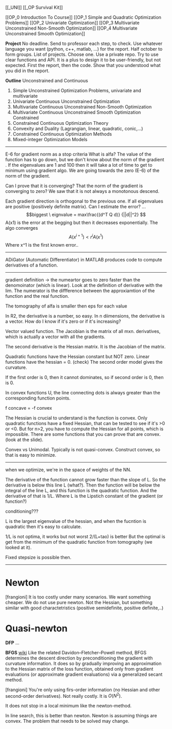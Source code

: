 [[_UNI]]
[[_OP Survival Kit]]

[[OP_0 Introduction To Course]]
[[OP_1 Simple and Quadratic Optimization Problems]]
[[OP_2 Univariate Optimization]]
[[OP_3 Multivariate Unconstrained Non-Smooth Optimization]]
[[OP_4 Multivariate Unconstrained Smooth Optimization]]


**Project**
No deadline. Send to professor each step, to check. Use whatever language you want (python, c++, matlab, ...) for the report.
Half october to form groups. List of projects. Choose one.
Use a private repo.
Try to use clear functions and API.
It is a plus to design it to be user-friendly, but not expected.
First the report, then the code. Show that you understood what you did in the report.

**Outline**
Unconstrained and Continuous
1. Simple Unconstrained Optimization Problems, univariate and multivariate
2. Univariate Continuous Unconstrained Optimization
3. Multivariate Continuous Unconstrained Non-Smooth Optimization
4. Multivariate Continuous Unconstrained Smooth Optimization
Constrained
5. Constrained Continuous Optimization Theory
6. Convexity and Duality (Lagrangian, linear, quadratic, conic,...)
7. Constrained Continuous Optimization Methods
8. Mixed-integer Optimization Models





---



E-6 for gradient norm as a stop criteria 
What is alfa?
The value of the function has to go down, but we don't know about the norm of the gradient .
If the eigenvalues are 1 and 100 then it will take a lot of time to get to minimum using gradient algo.
We are going towards the zero (E-6) of the norm of the gradient.

Can I prove that it is converging? That the norm of the gradient is converging to zero? We saw that it is not always a monotonous descend.

Each gradient direction is orthogonal to the previous one. If all eigenvalues are positive (positively definite matrix). Can I estimate the error? ...
$$biggest \  eignvalue = max\frac{(d^T Q d)}
{||d||^2}
$$
A(x1) is the error at the begging but then it decreases exponentially.
The algo converges $$A(x^{i+1})<r^iA(x^1)$$ Where x^1 is the first known error..

---

ADiGator (Automatic Differentiator) in MATLAB produces code to compute derivatives of a function.

---

gradient definition -> the numeartor goes to zero faster than the denomoinator (which is linear). Look at the definition of derivative with the lim.
The numerator is the diffference between the approxiamtion of the function and the real function.

The tomography of alfa is smaller then eps for each value

In R2, the derivative is a number, so easy.
In n diimensions, the derivative is a vector. How do I know if it's zero or if it's increasing?

Vector valued function. 
The Jacobian is the matrix of all mxn. derivatives, which is actually a vector with all the gradients.

The second derivative is the Hessian matrix.
It is the Jacobian of the matrix.

Quadratic functions have the Hessian constant but NOT zero. 
Linear functions have the hessian = 0.
(check)
The second order model gives the curvature.

If the first order is 0, then it cannot dominates, so if second order is 0, then is 0.

In convex functions U, the line connecting dots is always greater than the corresponding function points.

f concave = -f convex

The Hessian is crucial to understand is the function is convex.
Only quadratic functions have a fixed Hessian, that can be tested to see if it's >0 or <0. But for n>2, you have to compute the Hessian for all points, which is impossible.
There are some functions that you can prove that are convex.
(look at the slide).

Convex vs Unimodal.
Typically is not quasi-convex.
Construct convex, so that is easy to minimize.

---

when we optimize, we're in the space of weights of the NN.

The derivative of the function cannot grow faster than the slope of L.
So the derivative is below this line L (what?).
Then the function will be below the integral of the line L, and this function is the quadratic function.
And the derivative of that is 1/L.
Where L is the Lipstich constant of the gradient (or function?)

conditioning???

L is the largest eigenvalue of the hessian, and when the fucntion is quadratic then it's easy to calculate.

1/L is not optima, it works but not worst
2/(L+tao) is better
But the optimal is get from the minimum of the quadratic function from tomography (we looked at it).

Fixed stepsize is possible then.

---



# Newton
[frangioni]
It is too costly under many scenarios. We want something cheaper.
We do not use pure newton. Not the Hessian, but something similar with good charactetristics (positive semidefinite, positive definite,..)

# Quasi-newton

**DFP**
...

**BFGS**
[wiki](https://en.wikipedia.org/wiki/Broyden%E2%80%93Fletcher%E2%80%93Goldfarb%E2%80%93Shanno_algorithm)
Like the related Davidon–Fletcher–Powell method, BFGS determines the descent direction by preconditioning the gradient with curvature information. It does so by gradually improving an approximation to the Hessian matrix of the loss function, obtained only from gradient evaluations (or approximate gradient evaluations) via a generalized secant method.

[frangioni]
You're only using firs-order information (no Hessian and other second-order derivatives).
Not really costly. It is $O(N^2)$.

It does not stop in a local minimum like the newton-method.

In line search, this is better than newton.
Newton is assuming things are convex.
The problem that needs to be solved may change.




























